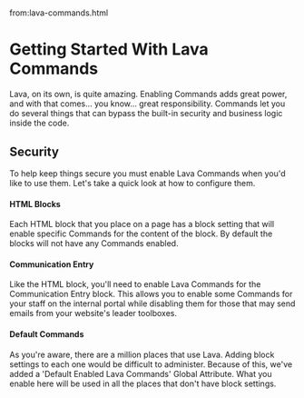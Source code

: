 # 
from:lava-commands.html

Getting Started With Lava Commands
==================================

Lava, on its own, is quite amazing. Enabling Commands adds great power, and with that comes... you know... great responsibility. Commands let you do several things that can bypass the built-in security and business logic inside the code.

Security
--------

To help keep things secure you must enable Lava Commands when you'd like to use them. Let's take a quick look at how to configure them.

#### HTML Blocks

Each HTML block that you place on a page has a block setting that will enable specific Commands for the content of the block. By default the blocks will not have any Commands enabled.

#### Communication Entry

Like the HTML block, you'll need to enable Lava Commands for the Communication Entry block. This allows you to enable some Commands for your staff on the internal portal while disabling them for those that may send emails from your website's leader toolboxes.

#### Default Commands

As you're aware, there are a million places that use Lava. Adding block settings to each one would be difficult to administer. Because of this, we've added a 'Default Enabled Lava Commands' Global Attribute. What you enable here will be used in all the places that don't have block settings.